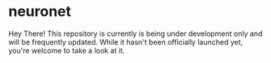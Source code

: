 # neuronet
Hey There! This repository is currently is being under development only and will be frequently updated. While it hasn't been officially launched yet, you're welcome to take a look at it.
